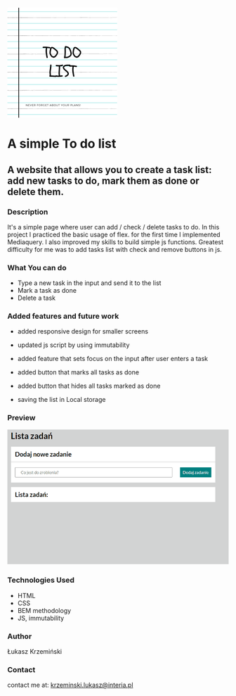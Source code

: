<a href="https://lukaszkrzeminski.github.io/todo-list/"><img width=250px src="img/logo.png" title="Todo list logo" alt="logo listy zadań"></a>

# A simple To do list

## A website that allows you to create a task list: add new tasks to do, mark them as done or delete them.

### Description
It's a simple page where user can add / check / delete tasks to do. In this project I practiced the basic usage of flex. for the first time I implemented Mediaquery. I also improved my skills to build simple js functions. Greatest difficulty for me was to add tasks list with check and remove buttons in js.

### What You can do

- Type a new task in the input and send it to the list
- Mark a task as done
- Delete a task

### Added features and future work

- added responsive design for smaller screens
- updated js script by using immutability
- added feature that sets focus on the input after user enters a task
- added button that marks all tasks as done
- added button that hides all tasks marked as done

- saving the list in Local storage

### Preview
![Preview GIF](img/preview.gif)

### Technologies Used

- HTML
- CSS
- BEM methodology
- JS, immutability

### Author
Łukasz Krzemiński

### Contact
contact me at: [krzeminski.lukasz@interia.pl](krzeminski.lukasz@interia.pl)